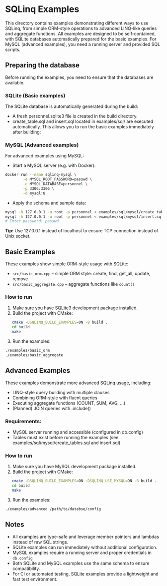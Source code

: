 # SQLinq Examples
This directory contains examples demonstrating different ways to use SQLinq, from simple ORM-style operations to advanced LINQ-like queries and aggregate functions.
All examples are designed to be self-contained, with SQLite databases automatically prepared for the basic examples. For MySQL (advanced examples), you need a running server and provided SQL scripts.

## Preparing the database
Before running the examples, you need to ensure that the databases are available.

### SQLite (Basic examples)
The SQLite database is automatically generated during the build:
- A fresh personnel.sqlite3 file is created in the build directory.
- create_table.sql and insert.sql located in examples/sql/ are executed automatically.
This allows you to run the basic examples immediately after building:

### MySQL (Advanced examples)
For advanced examples using MySQL:
- Start a MySQL server (e.g. with Docker):
```sh
docker run --name sqlinq-mysql \
        -e MYSQL_ROOT_PASSWORD=passwd \
        -e MYSQL_DATABASE=personnel \
        -p 3306:3306 \
        -d mysql:8
```
- Apply the schema and sample data:
```sh
mysql -h 127.0.0.1 -u root -p personnel < examples/sql/mysql/create_tables.sql
mysql -h 127.0.0.1 -u root -p personnel < examples/sql/mysql/insert.sql
# Enter password: passwd
```
**Tip:** Use 127.0.0.1 instead of localhost to ensure TCP connection instead of Unix socket. 

## Basic Examples
These examples show simple ORM-style usage with SQLite:
- `src/basic_orm.cpp` – simple ORM style: create, find, get_all, update, remove
- `src/basic_aggregate.cpp` – aggregate functions like `count()`

### How to run
1. Make sure you have SQLite3 development package installed.
2. Build the project with CMake:
```sh
   cmake -DSQLINQ_BUILD_EXAMPLES=ON -B build .
   cd build
   make
```
3. Run the examples:
```sh
./examples/basic_orm
./examples/basic_aggregate
```

## Advanced Examples
These examples demonstrate more advanced SQLinq usage, including:
- LINQ-style query building with multiple clauses
- Combining ORM-style with fluent queries
- Executing aggregate functions (COUNT, SUM, AVG, …)
- (Planned) JOIN queries with .include<Entity>()

### Requirements:
- MySQL server running and accessible (configured in db.config)
- Tables must exist before running the examples (see examples/sql/mysql/create_tables.sql and insert.sql)

### How to run
1. Make sure you have MySQL development package installed.
2. Build the project with CMake:
```sh
   cmake -DSQLINQ_BUILD_EXAMPLES=ON -DSQLINQ_USE_MYSQL=ON -B build .
   cd build
   make
```
3. Run the examples:
```sh
./examples/advanced /path/to/databse/config
```

## Notes
- All examples are type-safe and leverage member pointers and lambdas instead of raw SQL strings.
- SQLite examples can run immediately without additional configuration.
- MySQL examples require a running server and proper credentials in `db.config`
- Both SQLite and MySQL examples use the same schema to ensure compatibility.
- For CI or automated testing, SQLite examples provide a lightweight and fast test environment.
